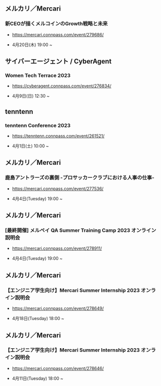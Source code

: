 ## メルカリ／Mercari

### 新CEOが描くメルコインのGrowth戦略と未来

- https://mercari.connpass.com/event/279686/

- 4月20日(木) 19:00 ~

## サイバーエージェント / CyberAgent

### Women Tech Terrace 2023

- https://cyberagent.connpass.com/event/276834/

- 4月9日(日) 12:30 ~

## tenntenn

### tenntenn Conference 2023

- https://tenntenn.connpass.com/event/261521/

- 4月1日(土) 10:00 ~

## メルカリ／Mercari

### 鹿島アントラーズの裏側 -プロサッカークラブにおける人事の仕事-

- https://mercari.connpass.com/event/277536/

- 4月4日(Tuesday) 19:00 ~

## メルカリ／Mercari

### [最終開催] メルペイ QA Summer Training Camp 2023 オンライン説明会

- https://mercari.connpass.com/event/278911/

- 4月4日(Tuesday) 19:00 ~

## メルカリ／Mercari

### 【エンジニア学生向け】Mercari Summer Internship 2023 オンライン説明会

- https://mercari.connpass.com/event/278649/

- 4月18日(Tuesday) 18:00 ~

## メルカリ／Mercari

### 【エンジニア学生向け】Mercari Summer Internship 2023 オンライン説明会

- https://mercari.connpass.com/event/278646/

- 4月11日(Tuesday) 18:00 ~

<br> 
